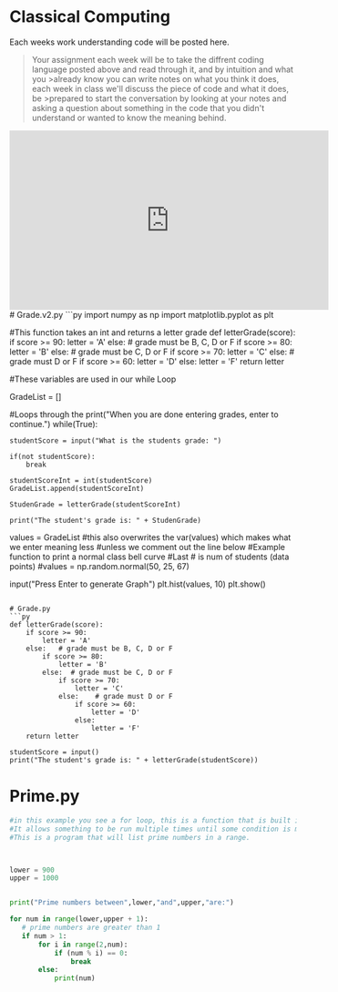 # Classical Computing
Each weeks work understanding code will be posted here.

>Your assignment each week will be to take the diffrent coding language posted above and read through it, and by intuition and what you >already know you can write notes on what you think it does, each week in class we'll discuss the piece of code and what it does, be >prepared to start the conversation by looking at your notes and asking a question about something in the code that you didn't understand or wanted to know the meaning behind.

<iframe width="560" height="315" src="https://www.youtube.com/embed/9OeznAkyQz4" frameborder="0" allow="accelerometer; autoplay; encrypted-media; gyroscope; picture-in-picture" allowfullscreen></iframe>
# Grade.v2.py
```py
import numpy as np
import matplotlib.pyplot as plt


#This function takes an int and returns a letter grade
def letterGrade(score):
    if score >= 90:
        letter = 'A'
    else:   # grade must be B, C, D or F
        if score >= 80:
            letter = 'B'
        else:  # grade must be C, D or F
            if score >= 70:
                letter = 'C'
            else:    # grade must D or F
                if score >= 60:
                    letter = 'D'
                else:
                    letter = 'F'
    return letter

#These variables are used in our while Loop

GradeList = []

#Loops through the
print("When you are done entering grades, enter to continue.")
while(True):

    studentScore = input("What is the students grade: ")

    if(not studentScore):
        break

    studentScoreInt = int(studentScore)
    GradeList.append(studentScoreInt)

    StudenGrade = letterGrade(studentScoreInt)

    print("The student's grade is: " + StudenGrade)

values = GradeList
#this also overwrites the var(values) which makes what we enter meaning less
#unless we comment out the line below
#Example function to print a normal class bell curve
#Last # is num of students (data points)
#values = np.random.normal(50, 25, 67)


input("Press Enter to generate Graph")
plt.hist(values, 10)
plt.show()
```

# Grade.py
```py
def letterGrade(score):
    if score >= 90:
        letter = 'A'
    else:   # grade must be B, C, D or F
        if score >= 80:
            letter = 'B'
        else:  # grade must be C, D or F
            if score >= 70:
                letter = 'C'
            else:    # grade must D or F
                if score >= 60:
                    letter = 'D'
                else:
                    letter = 'F'
    return letter

studentScore = input()
print("The student's grade is: " + letterGrade(studentScore))
```


# Prime.py 

```py
#in this example you see a for loop, this is a function that is built into python
#It allows something to be run multiple times until some condition is met
#This is a program that will list prime numbers in a range.



lower = 900
upper = 1000


print("Prime numbers between",lower,"and",upper,"are:")

for num in range(lower,upper + 1):
   # prime numbers are greater than 1
   if num > 1:
       for i in range(2,num):
           if (num % i) == 0:
               break
       else:
           print(num)
```
